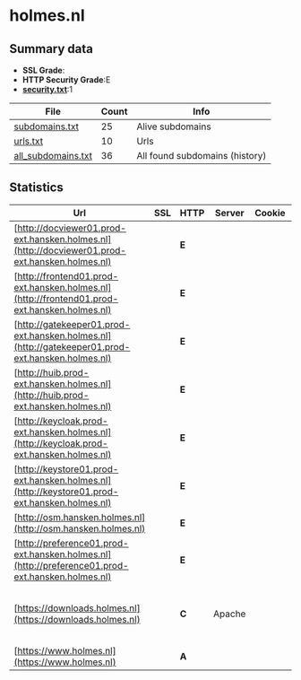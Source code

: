 

# holmes.nl
## Summary data


 - **SSL Grade**:
 - **HTTP Security Grade**:E
 - **[security.txt](https://www.digitaleoverheid.nl/nieuws/standaard-security-txt-nu-verplicht-voor-overheid/)**:1


| File       | Count | Info |
|------------|-------|------|
|[subdomains.txt](/data/holmes.nl/subdomains.txt)|25|Alive subdomains|
|[urls.txt](/data/holmes.nl/urls.txt)|10|Urls|
|[all_subdomains.txt](/data/holmes.nl/all_subdomains.txt)|36|All found subdomains (history)|


## Statistics


| Url | SSL | HTTP | Server | Cookie | HSTS | CORS | CTO | CSP | XFO | XXP | RP |FP| Tech |Title |
|--------|-------|-------|------|------|------|------|------|------|------|------|------|------|------|------|
|[http://docviewer01.prod-ext.hansken.holmes.nl](http://docviewer01.prod-ext.hansken.holmes.nl)| | **E**|| | | | | | | | :white_check_mark: | |||
|[http://frontend01.prod-ext.hansken.holmes.nl](http://frontend01.prod-ext.hansken.holmes.nl)| | **E**|| | | | | | | | :white_check_mark: | |||
|[http://gatekeeper01.prod-ext.hansken.holmes.nl](http://gatekeeper01.prod-ext.hansken.holmes.nl)| | **E**|| | | | | | | | :white_check_mark: | |||
|[http://huib.prod-ext.hansken.holmes.nl](http://huib.prod-ext.hansken.holmes.nl)| | **E**|| | | | | | | | :white_check_mark: | |||
|[http://keycloak.prod-ext.hansken.holmes.nl](http://keycloak.prod-ext.hansken.holmes.nl)| | **E**|| | | | | | | | :white_check_mark: | |||
|[http://keystore01.prod-ext.hansken.holmes.nl](http://keystore01.prod-ext.hansken.holmes.nl)| | **E**|| | | | | | | | :white_check_mark: | |||
|[http://osm.hansken.holmes.nl](http://osm.hansken.holmes.nl)| | **E**|| | | | | | | | :white_check_mark: | |||
|[http://preference01.prod-ext.hansken.holmes.nl](http://preference01.prod-ext.hansken.holmes.nl)| | **E**|| | | | | | | | :white_check_mark: | |||
|[https://downloads.holmes.nl](https://downloads.holmes.nl)| | **C**|Apache| |:white_check_mark: | | | | | | :white_check_mark: | |Apache HTTP Server Basic HSTS|401 Unauthorized|
|[https://www.holmes.nl](https://www.holmes.nl)| | **A**|| |:white_check_mark: | | |:warning: | :white_check_mark: | :white_check_mark: | :white_check_mark: | |HSTS|302 Found|

